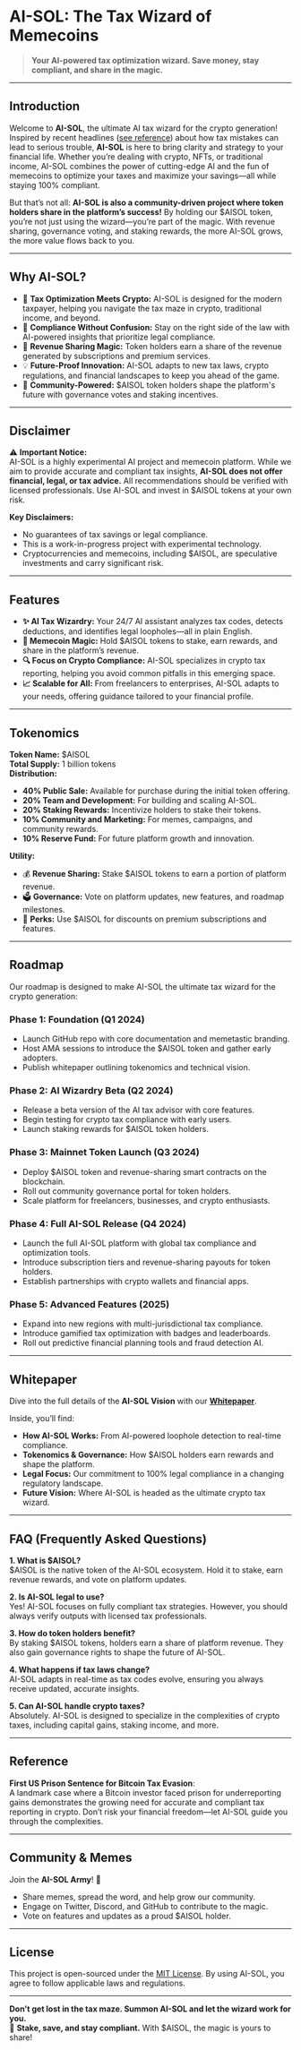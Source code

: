 # **AI-SOL: The Tax Wizard of Memecoins**

> **Your AI-powered tax optimization wizard. Save money, stay compliant, and share in the magic.**

---

## **Introduction**

Welcome to **AI-SOL**, the ultimate AI tax wizard for the crypto generation! Inspired by recent headlines ([see reference]([#reference](https://www.justice.gov/opa/pr/early-bitcoin-investor-sentenced-filing-tax-returns-falsely-reported-his-cryptocurrency))) about how tax mistakes can lead to serious trouble, **AI-SOL** is here to bring clarity and strategy to your financial life. Whether you’re dealing with crypto, NFTs, or traditional income, AI-SOL combines the power of cutting-edge AI and the fun of memecoins to optimize your taxes and maximize your savings—all while staying 100% compliant.

But that’s not all: **AI-SOL is also a community-driven project where token holders share in the platform’s success!** By holding our $AISOL token, you’re not just using the wizard—you’re part of the magic. With revenue sharing, governance voting, and staking rewards, the more AI-SOL grows, the more value flows back to you.

---

## **Why AI-SOL?**

- 🚀 **Tax Optimization Meets Crypto:** AI-SOL is designed for the modern taxpayer, helping you navigate the tax maze in crypto, traditional income, and beyond.
- 🔮 **Compliance Without Confusion:** Stay on the right side of the law with AI-powered insights that prioritize legal compliance.
- 🧙 **Revenue Sharing Magic:** Token holders earn a share of the revenue generated by subscriptions and premium services.
- 💡 **Future-Proof Innovation:** AI-SOL adapts to new tax laws, crypto regulations, and financial landscapes to keep you ahead of the game.
- 🤝 **Community-Powered:** $AISOL token holders shape the platform's future with governance votes and staking incentives.

---

## **Disclaimer**

⚠️ **Important Notice:**  
AI-SOL is a highly experimental AI project and memecoin platform. While we aim to provide accurate and compliant tax insights, **AI-SOL does not offer financial, legal, or tax advice.** All recommendations should be verified with licensed professionals. Use AI-SOL and invest in $AISOL tokens at your own risk.  

**Key Disclaimers:**
- No guarantees of tax savings or legal compliance.  
- This is a work-in-progress project with experimental technology.  
- Cryptocurrencies and memecoins, including $AISOL, are speculative investments and carry significant risk.  

---

## **Features**

- **✨ AI Tax Wizardry:** Your 24/7 AI assistant analyzes tax codes, detects deductions, and identifies legal loopholes—all in plain English.  
- **💸 Memecoin Magic:** Hold $AISOL tokens to stake, earn rewards, and share in the platform’s revenue.  
- **🔍 Focus on Crypto Compliance:** AI-SOL specializes in crypto tax reporting, helping you avoid common pitfalls in this emerging space.  
- **📈 Scalable for All:** From freelancers to enterprises, AI-SOL adapts to your needs, offering guidance tailored to your financial profile.  

---

## **Tokenomics**

**Token Name:** $AISOL  
**Total Supply:** 1 billion tokens  
**Distribution:**
- **40% Public Sale:** Available for purchase during the initial token offering.  
- **20% Team and Development:** For building and scaling AI-SOL.  
- **20% Staking Rewards:** Incentivize holders to stake their tokens.  
- **10% Community and Marketing:** For memes, campaigns, and community rewards.  
- **10% Reserve Fund:** For future platform growth and innovation.  

**Utility:**  
- 💰 **Revenue Sharing:** Stake $AISOL tokens to earn a portion of platform revenue.  
- 🗳️ **Governance:** Vote on platform updates, new features, and roadmap milestones.  
- 🎉 **Perks:** Use $AISOL for discounts on premium subscriptions and features.

---

## **Roadmap**

Our roadmap is designed to make AI-SOL the ultimate tax wizard for the crypto generation:

### **Phase 1: Foundation (Q1 2024)**
- Launch GitHub repo with core documentation and memetastic branding.  
- Host AMA sessions to introduce the $AISOL token and gather early adopters.  
- Publish whitepaper outlining tokenomics and technical vision.

### **Phase 2: AI Wizardry Beta (Q2 2024)**
- Release a beta version of the AI tax advisor with core features.  
- Begin testing for crypto tax compliance with early users.  
- Launch staking rewards for $AISOL token holders.

### **Phase 3: Mainnet Token Launch (Q3 2024)**
- Deploy $AISOL token and revenue-sharing smart contracts on the blockchain.  
- Roll out community governance portal for token holders.  
- Scale platform for freelancers, businesses, and crypto enthusiasts.

### **Phase 4: Full AI-SOL Release (Q4 2024)**
- Launch the full AI-SOL platform with global tax compliance and optimization tools.  
- Introduce subscription tiers and revenue-sharing payouts for token holders.  
- Establish partnerships with crypto wallets and financial apps.

### **Phase 5: Advanced Features (2025)**
- Expand into new regions with multi-jurisdictional tax compliance.  
- Introduce gamified tax optimization with badges and leaderboards.  
- Roll out predictive financial planning tools and fraud detection AI.

---

## **Whitepaper**

Dive into the full details of the **AI-SOL Vision** with our [**Whitepaper**](./docs/whitepaper.md).  

Inside, you’ll find:  
- **How AI-SOL Works:** From AI-powered loophole detection to real-time compliance.  
- **Tokenomics & Governance:** How $AISOL holders earn rewards and shape the platform.  
- **Legal Focus:** Our commitment to 100% legal compliance in a changing regulatory landscape.  
- **Future Vision:** Where AI-SOL is headed as the ultimate crypto tax wizard.

---

## **FAQ (Frequently Asked Questions)**

**1. What is $AISOL?**  
$AISOL is the native token of the AI-SOL ecosystem. Hold it to stake, earn revenue rewards, and vote on platform updates.

**2. Is AI-SOL legal to use?**  
Yes! AI-SOL focuses on fully compliant tax strategies. However, you should always verify outputs with licensed tax professionals.

**3. How do token holders benefit?**  
By staking $AISOL tokens, holders earn a share of platform revenue. They also gain governance rights to shape the future of AI-SOL.

**4. What happens if tax laws change?**  
AI-SOL adapts in real-time as tax codes evolve, ensuring you always receive updated, accurate insights.

**5. Can AI-SOL handle crypto taxes?**  
Absolutely. AI-SOL is designed to specialize in the complexities of crypto taxes, including capital gains, staking income, and more.

---

## **Reference**

**First US Prison Sentence for Bitcoin Tax Evasion**:  
A landmark case where a Bitcoin investor faced prison for underreporting gains demonstrates the growing need for accurate and compliant tax reporting in crypto. Don’t risk your financial freedom—let AI-SOL guide you through the complexities.

---

## **Community & Memes**

Join the **AI-SOL Army**! 🚀  
- Share memes, spread the word, and help grow our community.  
- Engage on Twitter, Discord, and GitHub to contribute to the magic.  
- Vote on features and updates as a proud $AISOL holder.

---

## **License**

This project is open-sourced under the [MIT License](./LICENSE). By using AI-SOL, you agree to follow applicable laws and regulations.

---

**Don’t get lost in the tax maze. Summon AI-SOL and let the wizard work for you.**  
🌟 **Stake, save, and stay compliant.** With $AISOL, the magic is yours to share!
